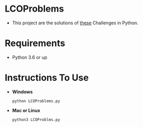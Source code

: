 # LCOProblems
- This project are the solutions of [these]() Challenges in Python.

# Requirements
 - Python 3.6 or up
 
 # Instructions To Use
 - **Windows**
   ```
   python LCOProblems.py
   ```
 - **Mac or Linux**
   ```
   python3 LCOProblms.py
   ```
